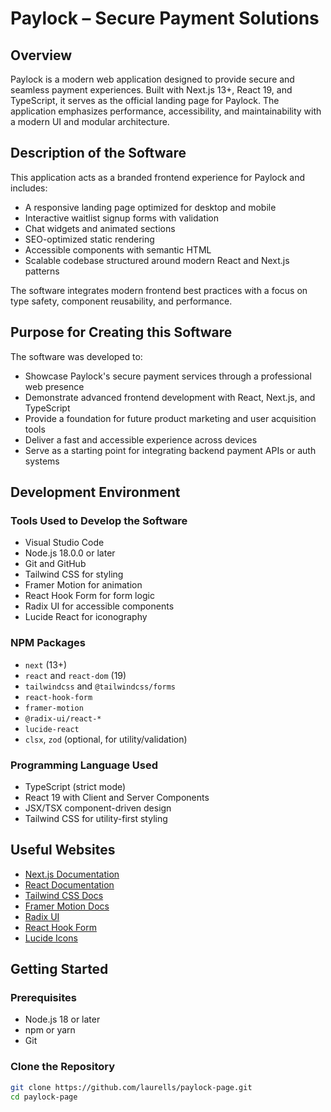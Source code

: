 # Paylock – Secure Payment Solutions

## Overview

Paylock is a modern web application designed to provide secure and seamless payment experiences. Built with Next.js 13+, React 19, and TypeScript, it serves as the official landing page for Paylock. The application emphasizes performance, accessibility, and maintainability with a modern UI and modular architecture.

## Description of the Software

This application acts as a branded frontend experience for Paylock and includes:

- A responsive landing page optimized for desktop and mobile
- Interactive waitlist signup forms with validation
- Chat widgets and animated sections
- SEO-optimized static rendering
- Accessible components with semantic HTML
- Scalable codebase structured around modern React and Next.js patterns

The software integrates modern frontend best practices with a focus on type safety, component reusability, and performance.

## Purpose for Creating this Software

The software was developed to:

- Showcase Paylock's secure payment services through a professional web presence
- Demonstrate advanced frontend development with React, Next.js, and TypeScript
- Provide a foundation for future product marketing and user acquisition tools
- Deliver a fast and accessible experience across devices
- Serve as a starting point for integrating backend payment APIs or auth systems

## Development Environment

### Tools Used to Develop the Software

- Visual Studio Code
- Node.js 18.0.0 or later
- Git and GitHub
- Tailwind CSS for styling
- Framer Motion for animation
- React Hook Form for form logic
- Radix UI for accessible components
- Lucide React for iconography

### NPM Packages

- `next` (13+)
- `react` and `react-dom` (19)
- `tailwindcss` and `@tailwindcss/forms`
- `react-hook-form`
- `framer-motion`
- `@radix-ui/react-*`
- `lucide-react`
- `clsx`, `zod` (optional, for utility/validation)

### Programming Language Used

- TypeScript (strict mode)
- React 19 with Client and Server Components
- JSX/TSX component-driven design
- Tailwind CSS for utility-first styling

## Useful Websites

- [Next.js Documentation](https://nextjs.org/docs)
- [React Documentation](https://reactjs.org/docs)
- [Tailwind CSS Docs](https://tailwindcss.com/docs)
- [Framer Motion Docs](https://www.framer.com/motion/)
- [Radix UI](https://www.radix-ui.com/)
- [React Hook Form](https://react-hook-form.com/)
- [Lucide Icons](https://lucide.dev/)

## Getting Started

### Prerequisites

- Node.js 18 or later
- npm or yarn
- Git

### Clone the Repository

```bash
git clone https://github.com/laurells/paylock-page.git
cd paylock-page